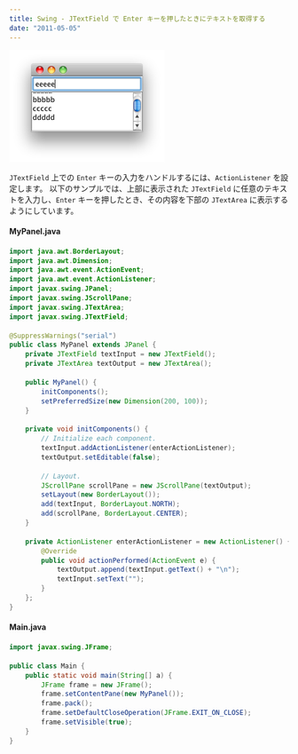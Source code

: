 ```yaml
---
title: Swing - JTextField で Enter キーを押したときにテキストを取得する
date: "2011-05-05"
---
```


![jtextfield-handle-enter.png](jtextfield-handle-enter.png)

`JTextField` 上での `Enter` キーの入力をハンドルするには、`ActionListener` を設定します。
以下のサンプルでは、上部に表示された `JTextField` に任意のテキストを入力し、`Enter` キーを押したとき、その内容を下部の `JTextArea` に表示するようにしています。

#### MyPanel.java

~~~ java
import java.awt.BorderLayout;
import java.awt.Dimension;
import java.awt.event.ActionEvent;
import java.awt.event.ActionListener;
import javax.swing.JPanel;
import javax.swing.JScrollPane;
import javax.swing.JTextArea;
import javax.swing.JTextField;

@SuppressWarnings("serial")
public class MyPanel extends JPanel {
    private JTextField textInput = new JTextField();
    private JTextArea textOutput = new JTextArea();

    public MyPanel() {
        initComponents();
        setPreferredSize(new Dimension(200, 100));
    }

    private void initComponents() {
        // Initialize each component.
        textInput.addActionListener(enterActionListener);
        textOutput.setEditable(false);

        // Layout.
        JScrollPane scrollPane = new JScrollPane(textOutput);
        setLayout(new BorderLayout());
        add(textInput, BorderLayout.NORTH);
        add(scrollPane, BorderLayout.CENTER);
    }

    private ActionListener enterActionListener = new ActionListener() {
        @Override
        public void actionPerformed(ActionEvent e) {
            textOutput.append(textInput.getText() + "\n");
            textInput.setText("");
        }
    };
}
~~~

#### Main.java

~~~ java
import javax.swing.JFrame;

public class Main {
    public static void main(String[] a) {
        JFrame frame = new JFrame();
        frame.setContentPane(new MyPanel());
        frame.pack();
        frame.setDefaultCloseOperation(JFrame.EXIT_ON_CLOSE);
        frame.setVisible(true);
    }
}
~~~

